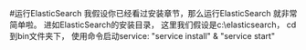 #运行ElasticSearch
我假设你已经看过安装章节，那么运行ElasticSearch 就非常简单啦。
进如ElasticSearch的安装目录， 这里我们假设是c:\elasticsearch， cd到bin文件夹下， 使用命令启动service: "service install" & "service start"
